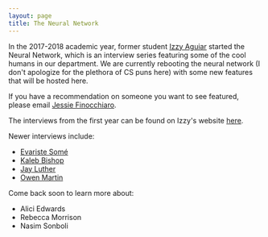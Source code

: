 ```yaml
---
layout: page
title: The Neural Network
---
```


In the 2017-2018 academic year, former student [Izzy Aguiar](www.izabelpaguiar.com) started the Neural Network, which is an interview series featuring some of the cool humans in our department.  We are currently rebooting the neural network (I don't apologize for the plethora of CS puns here) with some new features that will be hosted here.

If you have a recommendation on someone you want to see featured, please email [Jessie Finocchiaro](mailto:jefi8453@colorado.edu).

The interviews from the first year can be found on Izzy's website [here](https://izabelpaguiar.com/nn/).

Newer interviews include:
 * [Evariste Somé](neural-network/evariste_some_nn.pdf)
 * [Kaleb Bishop](neural-network/kaleb_bishop_nn.pdf)
 * [Jay Luther](neural-network/jay_luther_nn.pdf)
 * [Owen Martin](neural-network/owen_martin_nn.pdf)

 Come back soon to learn more about:
 * Alici Edwards
 * Rebecca Morrison
 * Nasim Sonboli

